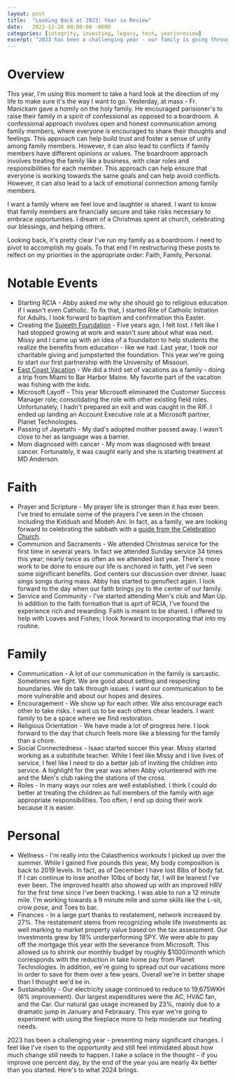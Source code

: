 ```yaml
---
layout: post
title:  "Looking Back at 2023: Year in Review"
date:   2022-12-20 00:00:00 -0600
categories: [integrity, investing, legacy, tech, yearinreview]
excerpt: "2023 has been a challenging year - our family is going through a religious awakening, I got laid off, and Abby is a teenager.  I feel like I've risen to the opportunity and still feel intimidated about how much change still needs to happen.  I take a solace in the thought - if you improve one percent day, by the end of the year you are nearly 4x better than you started.  Here's to what 2024 brings."
---
```

# Overview
This year, I'm using this moment to take a hard look at the direction of my life to make sure it's the way I want to go.  Yesterday, at mass - Fr. Manickam gave a homily on the holy family.  He encouraged parisioner's to raise their family in a spirit of confessional as opposed to a boardroom.  A confessional approach involves open and honest communication among family members, where everyone is encouraged to share their thoughts and feelings. This approach can help build trust and foster a sense of unity among family members. However, it can also lead to conflicts if family members have different opinions or values.  The boardroom approach involves treating the family like a business, with clear roles and responsibilities for each member. This approach can help ensure that everyone is working towards the same goals and can help avoid conflicts. However, it can also lead to a lack of emotional connection among family members.

I want a family where we feel love and laughter is shared.  I want to know that family members are financially secure and take risks necessary to embrace opportunities.  I dream of a Christmas spent at church, celebrating our blessings, and helping others.    

Looking back, it's pretty clear I've run my family as a boardroom.  I need to pivot to accomplish my goals.  To that end I'm restructuring these posts to relfect on my priorities in the appropriate order: Faith, Family, Personal.  

# Notable Events

- Starting RCIA - Abby asked me why she should go to religious education if I wasn't even Catholic.  To fix that, I started Rite of Catholic Initiation for Adults.  I look forward to baptism and confirmation this Easter.
- Creating the [Sujeeth Foundation](https://www.sujeeth.org) - Five years ago, I felt lost.  I felt like I had stopped growing at work and wasn't sure about what was next.  Missy and I came up with an idea of a foundaiton to help students the realize the benefits from education - like we had.  Last year, I took our charitable giving and jumpstarted the foundation.  This year we're going to start our first partnership with the University of Missouri.
- [East Coast Vacation](https://www.instagram.com/p/CvXpqGephJw/) - We did a third set of vacations as a family - doing a trip from Miami to Bar Harbor Maine.  My favorite part of the vacation was fishing with the kids.  
- Microsoft Layoff - This year Microsoft eliminated the Customer Success Manager role; consolidating the role with other existing field roles.  Unfortunately, I hadn't prepared an exit and was caught in the RIF.  I ended up landing an Account Executive role at a Microsoft partner, Planet Technologies.
- Passing of Jayetathi - My dad's adopted mother passed away.  I wasn't close to her as language was a barrier.
- Mom diagnosed with cancer - My mom was diagnosed with breast cancer.  Fortunately, it was caught early and she is starting treatment at MD Anderson.

# Faith
- Prayer and Scripture - My prayer life is stronger than it has ever been.  I've tried to emulate some of the prayers I've seen in the chosen including the Kiddush and Modeh Ani.  In fact, as a family, we are looking forward to celebrating the sabbath with a [guide from the Celebration Church](https://s3.amazonaws.com/downloads.celebration.org/2019/downloads/Shabbat+Guide+2019+_+final+Version.pdf).
- Communion and Sacraments - We attended Christmas service for the first time in several years.  In fact we attended Sunday service 34 times this year; nearly twice as often as we attended last year.  There's more work to be done to ensure our life is anchored in faith, yet I've seen some significant benefits.  God centers our discussion over dinner.  Isaac sings songs during mass.  Abby has started to genuflect again.  I look forward to the day when our faith brings joy to the center of our family.
- Service and Community - I've started attending Men's club and Man Up.  In addition to the faith formation that is aprt of RCIA, I've found the experience rich and rewarding.  Faith is meant to be shared.  I offered to help with Loaves and Fishes; I look forward to incorporating that into my routine.

# Family
- Communication - A lot of our communication in the family is sarcastic.  Sometimes we fight.  We are good about setting and respecting boundaries.  We do talk through issues.  I want our communication to be more vulnerable and about our hopes and desires. 
- Encouragement - We show up for each other.  We also encourage each other to take risks.  I want us to be each others chear leaders.  I want family to be a space where we find restoration.
- Religious Orientation - We have made a lot of progress here.  I look forward to the day that church feels more like a blessing for the family than a chore.  
- Social Connectedness - Isaac started soccer this year.  Missy started working as a substitute teacher.  While I feel like Missy and I live lives of service, I feel like I need to do a better job of inviting the children into service.  A highlight for the year was when Abby volunteered with me and the Men's club raking the stations of the cross.
- Roles - In many ways our roles are well established.  I think I could do better at treating the children as full members of the family with age appropriate responsibilities.  Too often, I end up doing their work because it is easier.

# Personal
- Wellness - I'm really into the Calasthenics workouts I picked up over the summer.  While I gained five pounds this year, My body composition is back to 2019 levels.  In fact, as of December I have lost 8lbs of body fat.  If I can continue to lose another 10lbs of body fat, I will be leanest I've ever been.  The improved health also showed up with an improved HRV for the first time since I've been tracking.  I was able to run a 12 minute mile.  I'm working towards a 9 minute mile and some skills like the L-sit, crow pose, and Toes to bar.  
- Finances - In a large part thanks to restatement, network increased by 27%.  The restatement stems from recognizing whole life investments as well marking to market property value based on the tax assessment.  Our investments grew by 18% underperforming SPY.  We were able to pay off the mortgage this year with the severance from Microsoft.  This allowed us to shrink our monthly budget by roughly $1000/month which corresponds with the reduction in take home pay from Planet Technologies.  In addition, we're going to spread out our vacations more in order to save for them over a few years.  Overall we're in better shape than I thought we'd be in.
- Sustainability - Our electricity usage continued to reduce to 19,675WKH (6% improvement).  Our largest expenditures were the AC, HVAC fan, and the Car.  Our natural gas usage increased by 23%, mainly due to a dramatic jump in January and Febrauary.  This eyar we're going to experiment with using the fireplace more to help moderate our heating needs.

2023 has been a challenging year - presenting many significant changes.  I feel like I've risen to the opportunity and still feel intimidated about how much change still needs to happen.  I take a solace in the thought - if you improve one percent day, by the end of the year you are nearly 4x better than you started.  Here's to what 2024 brings.